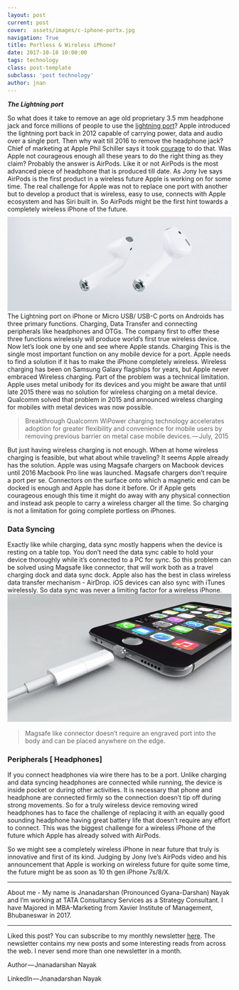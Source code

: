 ```yaml
---
layout: post
current: post
cover:  assets/images/c-iphone-portx.jpg
navigation: True
title: Portless & Wireless iPhone?
date: 2017-10-18 10:00:00
tags: technology
class: post-template
subclass: 'post technology'
author: jnan
---
```

***The Lightning port***

 So what does it take to remove an age old proprietary 3.5 mm headphone jack and force millions of people to use the [lightning port](https://en.wikipedia.org/wiki/Lightning_%28connector%29)? Apple introduced the lightning port back in 2012 capable of carrying power, data and audio over a single port. Then why wait till 2016 to remove the headphone jack? Chief of marketing at Apple Phil Schiller says it took [courage](http://www.theverge.com/2016/9/7/12838024/apple-iphone-7-plus-headphone-jack-removal-courage) to do that. Was Apple not courageous enough all these years to do the right thing as they claim? Probably the answer is AirPods. Like it or not AirPods is the most advanced piece of headphone that is produced till date. As Jony Ive says AirPods is the first product in a wireless future Apple is working on for some time. The real challenge for Apple was not to replace one port with another but to develop a product that is wireless, easy to use, connects with Apple ecosystem and has Siri built in. So AirPods might be the first hint towards a completely wireless iPhone of the future.
![Airpods](assets/images/p-airpods-animated-duo.gif)
The Lightning port on iPhone or Micro USB/ USB-C ports on Androids has three primary functions. Charging, Data Transfer and connecting peripherals like headphones and OTGs. The company first to offer these three functions wirelessly will produce world’s first true wireless device. Now let’s look one by one and see where Apple stands.
Charging
This is the single most important function on any mobile device for a port. Apple needs to find a solution if it has to make the iPhone completely wireless. Wireless charging has been on Samsung Galaxy flagships for years, but Apple never embraced Wireless charging. Part of the problem was a technical limitation. Apple uses metal unibody for its devices and you might be aware that until late 2015 there was no solution for wireless charging on a metal device. Qualcomm solved that problem in 2015 and announced wireless charging for mobiles with metal devices was now possible.

>Breakthrough Qualcomm WiPower charging technology accelerates adoption for greater flexibility and convenience for mobile users by removing previous barrier on metal case mobile devices. — July, 2015

But just having wireless charging is not enough. When at home wireless charging is feasible, but what about while traveling? It seems Apple already has the solution. Apple was using Magsafe chargers on Macbook devices until 2016 Macbook Pro line was launched. Magsafe chargers don’t require a port per se. Connectors on the surface onto which a magnetic end can be docked is enough and Apple has done it before. Or if Apple gets courageous enough this time it might do away with any physical connection and instead ask people to carry a wireless charger all the time. So charging is not a limitation for going complete portless on iPhones.

### Data Syncing
Exactly like while charging, data sync mostly happens when the device is resting on a table top. You don’t need the data sync cable to hold your device thoroughly while it’s connected to a PC for sync. So this problem can be solved using Magsafe like connector, that will work both as a travel charging dock and data sync dock. Apple also has the best in class wireless data transfer mechanism - AirDrop. iOS devices can also sync with iTunes wirelessly. So data sync was never a limiting factor for a wireless iPhone.
![Magsafe](assets/images/p-magsafe-apple.jpeg)
>Magsafe like connector doesn’t require an engraved port into the body and can be placed anywhere on the edge.

### Peripherals [ Headphones]

If you connect headphones via wire there has to be a port. Unlike charging and data syncing headphones are connected while running, the device is inside pocket or during other activities. It is necessary that phone and headphone are connected firmly so the connection doesn’t tip off during strong movements. So for a truly wireless device removing wired headphones has to face the challenge of replacing it with an equally good sounding headphone having great battery life that doesn’t require any effort to connect. This was the biggest challenge for a wireless iPhone of the future which Apple has already solved with AirPods.

So we might see a completely wireless iPhone in near future that truly is innovative and first of its kind. Judging by Jony Ive’s AirPods video and his announcement that Apple is working on wireless future for quite some time, the future might be as soon as 10 th gen iPhone 7s/8/X.

***
About me - My name is Jnanadarshan (Pronounced Gyana-Darshan) Nayak and I’m working at TATA Consultancy Services as a Strategy Consultant. I have Majored in MBA-Marketing from Xavier Institute of Management, Bhubaneswar in 2017.

___
Liked this post? You can subscribe to my monthly newsletter [here](http://go.jdnayak.com/2hDwHVw). The newsletter contains my new posts and some interesting reads from across the web. I never send more than one newsletter in a month.

Author — Jnanadarshan Nayak

LinkedIn — Jnanadarshan Nayak
